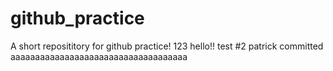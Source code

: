 # github_practice

A short reposititory for github practice! 
123
hello!!
test #2
patrick committed
aaaaaaaaaaaaaaaaaaaaaaaaaaaaaaaaaaaa